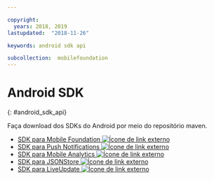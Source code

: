 ```yaml
---

copyright:
  years: 2018, 2019
lastupdated:  "2018-11-26"

keywords: android sdk api

subcollection:  mobilefoundation
---
```


#	Android SDK
{: #android_sdk_api}

Faça download dos SDKs do Android por meio do repositório maven.

* [SDK para Mobile Foundation ![Ícone de link externo](../../icons/launch-glyph.svg "Ícone de link externo")](https://search.maven.org/search?q=a:ibmmobilefirstplatformfoundation)
* [SDK para Push Notifications ![Ícone de link externo](../../icons/launch-glyph.svg "Ícone de link externo")](https://search.maven.org/search?q=a:ibmmobilefirstplatformfoundationpush)
* [SDK para Mobile Analytics ![Ícone de link externo](../../icons/launch-glyph.svg "Ícone de link externo")](https://search.maven.org/search?q=a:ibmmobilefirstplatformfoundationanalytics)
* [SDK para JSONStore ![Ícone de link externo](../../icons/launch-glyph.svg "Ícone de link externo")](https://search.maven.org/search?q=a:ibmmobilefirstplatformfoundationjsonstore)
* [SDK para LiveUpdate ![Ícone de link externo](../../icons/launch-glyph.svg "Ícone de link externo")](https://search.maven.org/search?q=a:ibmmobilefirstplatformfoundationliveupdate)
